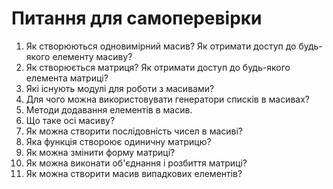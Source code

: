 # Питання для самоперевірки

1. Як створюються одновимірний масив? Як отримати доступ до будь-якого елементу масиву?
2. Як створюється матриця? Як отримати доступ до будь-якого елемента матриці?
3. Які існують модулі для роботи з масивами?
4. Для чого можна використовувати генератори списків в масивах?
5. Методи додавання елементів в масив.
6. Що таке осі масиву?
7. Як можна створити послідовність чисел в масиві?
8. Яка функція створоює одиничну матрицю?
9. Як можна змінити  форму матриці?
10. Як можна виконати об'єднання і розбиття матриці?
11. Як можна створити масив випадкових елементів?
